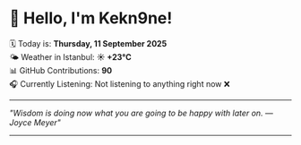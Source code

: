 # 👋 Hello, I'm Kekn9ne!

🗓️ Today is: **Thursday, 11 September 2025**  
🌤️ Weather in Istanbul: **☀️   +23°C**  
📊 GitHub Contributions: **90**  
🎧 Currently Listening: Not listening to anything right now ❌

---

_"Wisdom is doing now what you are going to be happy with later on. — *Joyce Meyer*"_

---
